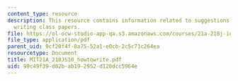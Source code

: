 ```yaml
---
content_type: resource
description: This resource contains information related to suggestions to undergraduates
  writing class papers.
file: https://ol-ocw-studio-app-qa.s3.amazonaws.com/courses/21a-218j-identity-and-difference-spring-2010/99c49f39d02bab192952d120dcc5964e_MIT21A_218JS10_howtowrite.pdf
file_type: application/pdf
parent_uid: 9cf20f4f-8a75-52a1-e0cb-2c5c71c264ea
resourcetype: Document
title: MIT21A_218JS10_howtowrite.pdf
uid: 99c49f39-d02b-ab19-2952-d120dcc5964e
---
```

